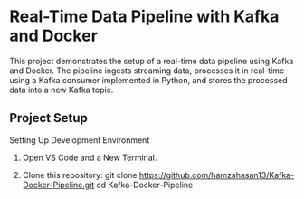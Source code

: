 # Real-Time Data Pipeline with Kafka and Docker
This project demonstrates the setup of a real-time data pipeline using Kafka and Docker. The pipeline ingests streaming data, processes it in real-time using a Kafka consumer implemented in Python, and stores the processed data into a new Kafka topic.

## Project Setup
Setting Up Development Environment
1. Open VS Code and a New Terminal.

2. Clone this repository:
git clone https://github.com/hamzahasan13/Kafka-Docker-Pipeline.git
cd Kafka-Docker-Pipeline



